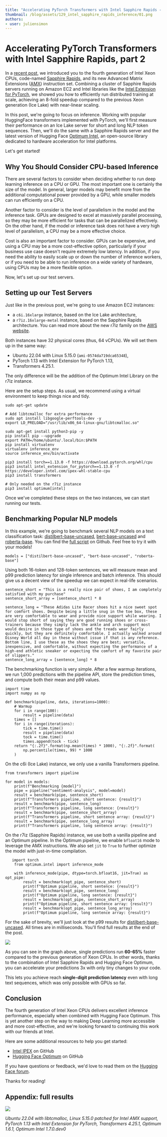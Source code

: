 ```yaml
---
title: "Accelerating PyTorch Transformers with Intel Sapphire Rapids - part 2"
thumbnail: /blog/assets/129_intel_sapphire_rapids_inference/01.png
authors:
- user: juliensimon
---
```


# Accelerating PyTorch Transformers with Intel Sapphire Rapids, part 2

<!-- {blog_metadata} -->
<!-- {authors} -->

In a [recent post](https://huggingface.co/blog/intel-sapphire-rapids), we introduced you to the fourth generation of Intel Xeon CPUs, code-named [Sapphire Rapids](https://en.wikipedia.org/wiki/Sapphire_Rapids), and its new Advanced Matrix Extensions ([AMX](https://en.wikipedia.org/wiki/Advanced_Matrix_Extensions)) instruction set. Combining a cluster of Sapphire Rapids servers running on Amazon EC2 and Intel libraries like the [Intel Extension for PyTorch](https://github.com/intel/intel-extension-for-pytorch), we showed you how to efficiently run distributed training at scale, achieving an 8-fold speedup compared to the previous Xeon generation (Ice Lake) with near-linear scaling.

In this post, we're going to focus on inference. Working with popular HuggingFace transformers implemented with PyTorch, we'll first measure their performance on an Ice Lake server for short and long NLP token sequences. Then, we'll do the same with a Sapphire Rapids server and the latest version of Hugging Face [Optimum Intel](https://github.com/huggingface/optimum-intel), an open-source library dedicated to hardware acceleration for Intel platforms.

Let's get started!


## Why You Should Consider CPU-based Inference

There are several factors to consider when deciding whether to run deep learning inference on a CPU or GPU. The most important one is certainly the size of the model. In general, larger models may benefit more from the additional computational power provided by a GPU, while smaller models can run efficiently on a CPU.

Another factor to consider is the level of parallelism in the model and the inference task. GPUs are designed to excel at massively parallel processing, so they may be more efficient for tasks that can be parallelized effectively. On the other hand, if the model or inference task does not have a very high level of parallelism, a CPU may be a more effective choice.

Cost is also an important factor to consider. GPUs can be expensive, and using a CPU may be a more cost-effective option, particularly if your business use case doesn't require extremely low latency. In addition, if you need the ability to easily scale up or down the number of inference workers, or if you need to be able to run inference on a wide variety of hardware, using CPUs may be a more flexible option.

Now, let's set up our test servers.

## Setting up our Test Servers
Just like in the previous post, we're going to use Amazon EC2 instances:

* a `c6i.16xlarge` instance, based on the Ice Lake architecture,
* a `r7iz.16xlarge-metal` instance, based on the Sapphire Rapids architecture. You can read more about the new r7iz family on the [AWS website](https://aws.amazon.com/ec2/instance-types/r7iz/).

Both instances have 32 physical cores (thus, 64 vCPUs). We will set them up in the same way: 

* Ubuntu 22.04 with Linux 5.15.0 (`ami-0574da719dca65348`), 
* PyTorch 1.13 with Intel Extension for PyTorch 1.13, 
* Transformers 4.25.1.

The only difference will be the addition of the Optimum Intel Library on the r7iz instance.

Here are the setup steps. As usual, we recommend using a virtual environment to keep things nice and tidy.

```
sudo apt-get update

# Add libtcmalloc for extra performance
sudo apt install libgoogle-perftools-dev -y
export LD_PRELOAD="/usr/lib/x86_64-linux-gnu/libtcmalloc.so"

sudo apt-get install python3-pip -y
pip install pip --upgrade
export PATH=/home/ubuntu/.local/bin:$PATH
pip install virtualenv
virtualenv inference_env
source inference_env/bin/activate

pip3 install torch==1.13.0 -f https://download.pytorch.org/whl/cpu
pip3 install intel_extension_for_pytorch==1.13.0 -f https://developer.intel.com/ipex-whl-stable-cpu
pip3 install transformers

# Only needed on the r7iz instance
pip3 install optimum[intel]
```

Once we've completed these steps on the two instances, we can start running our tests.

## Benchmarking Popular NLP models

In this example, we're going to benchmark several NLP models on a text classification task: [distilbert-base-uncased](https://huggingface.co/distilbert-base-uncased), [bert-base-uncased](https://huggingface.co/bert-base-uncased) and [roberta-base](https://huggingface.co/roberta-base). You can find the [full script](https://gist.github.com/juliensimon/7ae1c8d12e8a27516e1392a3c73ac1cc) on Github. Feel free to try it with your models!

```
models = ["distilbert-base-uncased", "bert-base-uncased", "roberta-base"]
```

Using both 16-token and 128-token sentences, we will measure mean and p99 prediction latency for single inference and batch inference. This should give us a decent view of the speedup we can expect in real-life scenarios.

```
sentence_short = "This is a really nice pair of shoes, I am completely satisfied with my purchase"
sentence_short_array = [sentence_short] * 8

sentence_long = "These Adidas Lite Racer shoes hit a nice sweet spot for comfort shoes. Despite being a little snug in the toe box, these are very comfortable to wear and provide nice support while wearing. I would stop short of saying they are good running shoes or cross-trainers because they simply lack the ankle and arch support most would desire in those type of shoes and the treads wear fairly quickly, but they are definitely comfortable. I actually walked around Disney World all day in these without issue if that is any reference. Bottom line, I use these as the shoes they are best; versatile, inexpensive, and comfortable, without expecting the performance of a high-end athletic sneaker or expecting the comfort of my favorite pair of slippers."
sentence_long_array = [sentence_long] * 8
```

The benchmarking function is very simple. After a few warmup iterations, we run 1,000 predictions with the pipeline API, store the prediction times, and compute both their mean and p99 values.

```
import time
import numpy as np

def benchmark(pipeline, data, iterations=1000):
    # Warmup
    for i in range(100):
        result = pipeline(data)
    times = []
    for i in range(iterations):
        tick = time.time()
        result = pipeline(data)
        tock = time.time()
        times.append(tock - tick)
    return "{:.2f}".format(np.mean(times) * 1000), "{:.2f}".format(
        np.percentile(times, 99) * 1000
    )
```

On the c6i (Ice Lake) instance, we only use a vanilla Transformers pipeline. 

```
from transformers import pipeline

for model in models:
    print(f"Benchmarking {model}")
    pipe = pipeline("sentiment-analysis", model=model)
    result = benchmark(pipe, sentence_short)
    print(f"Transformers pipeline, short sentence: {result}")
    result = benchmark(pipe, sentence_long)
    print(f"Transformers pipeline, long sentence: {result}")
    result = benchmark(pipe, sentence_short_array)
    print(f"Transformers pipeline, short sentence array: {result}")
    result = benchmark(pipe, sentence_long_array)
    print(f"Transformers pipeline, long sentence array: {result}")
```

On the r7iz (Sapphire Rapids) instance, we use both a vanilla pipeline and an Optimum pipeline. In the Optimum pipeline, we enable `bfloat16` mode to leverage the AMX instructions. We also set `jit` to `True` to further optimize the model with just-in-time compilation. 


```
   import torch
	from optimum.intel import inference_mode
	
	with inference_mode(pipe, dtype=torch.bfloat16, jit=True) as opt_pipe:
	    result = benchmark(opt_pipe, sentence_short)
	    print(f"Optimum pipeline, short sentence: {result}")
	    result = benchmark(opt_pipe, sentence_long)
	    print(f"Optimum pipeline, long sentence: {result}")
	    result = benchmark(opt_pipe, sentence_short_array)
	    print(f"Optimum pipeline, short sentence array: {result}")
	    result = benchmark(opt_pipe, sentence_long_array)
	    print(f"Optimum pipeline, long sentence array: {result}")
```

For the sake of brevity, we'll just look at the p99 results for [distilbert-base-uncased](https://huggingface.co/distilbert-base-uncased). All times are in milliseconds. You'll find full results at the end of the post. 

<kbd>
  <img src="assets/129_intel_sapphire_rapids_inference/01.png">
</kbd>

As you can see in the graph above, single predictions run **60-65%** faster compared to the previous generation of Xeon CPUs. In other words, thanks to the combination of Intel Sapphire Rapids and Hugging Face Optimum, you can accelerate your predictions 3x with only tiny changes to your code.

This lets you achieve reach **single-digit prediction latency** even with long text sequences, which was only possible with GPUs so far.

## Conclusion

The fourth generation of Intel Xeon CPUs delivers excellent inference performance, especially when combined with Hugging Face Optimum. This is yet another step on the way to making Deep Learning more accessible and more cost-effective, and we're looking forward to continuing this work with our friends at Intel.

Here are some additional resources to help you get started:

* [Intel IPEX](https://github.com/intel/intel-extension-for-pytorch) on GitHub
* [Hugging Face Optimum](https://github.com/huggingface/optimum) on GitHub


If you have questions or feedback, we'd love to read them on the [Hugging Face forum](https://discuss.huggingface.co/).

Thanks for reading!


## Appendix: full results


<kbd>
  <img src="assets/129_intel_sapphire_rapids_inference/02.png">
</kbd>

*Ubuntu 22.04 with libtcmalloc, Linux 5.15.0 patched for Intel AMX support, PyTorch 1.13 with Intel Extension for PyTorch, Transformers 4.25.1, Optimum 1.6.1, Optimum Intel 1.7.0.dev0*
 
